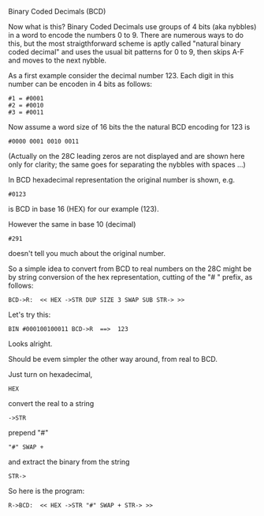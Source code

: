 
Binary Coded Decimals (BCD)

Now what is this? Binary Coded Decimals use groups of 4 bits (aka nybbles) in a word to encode the numbers 0 to 9.
There are numerous ways to do this, but the most straigthforward scheme is aptly called "natural binary coded decimal" and uses the usual bit patterns for 0 to 9, then skips A-F and moves to the next nybble.

As a first example consider the decimal number 123. Each digit in this number can be encoden in 4 bits as follows:

    #1 = #0001
    #2 = #0010
    #3 = #0011

Now assume a word size of 16 bits the the natural BCD encoding for 123 is

    #0000 0001 0010 0011

(Actually on the 28C leading zeros are not displayed and are shown here only for clarity; the same goes for separating the nybbles with spaces ...)

In BCD hexadecimal representation the original number is shown, e.g.

    #0123

is BCD in base 16 (HEX) for our example (123).

However the same in base 10 (decimal) 

    #291

doesn't tell you much about the original number.

So a simple idea to convert from BCD to real numbers on the 28C might be by string conversion of the hex representation, cutting of the "# " prefix, as follows:

    BCD->R:  << HEX ->STR DUP SIZE 3 SWAP SUB STR-> >>

Let's try this:

    BIN #000100100011 BCD->R  ==>  123

Looks alright.

Should be evem simpler the other way around, from real to BCD.

Just turn on hexadecimal,

    HEX

convert the real to a string

    ->STR

prepend "#"

    "#" SWAP +

and extract the binary from the string

    STR->

So here is the program:

    R->BCD:  << HEX ->STR "#" SWAP + STR-> >>



